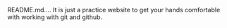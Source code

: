 README.md....
It is just a practice website to get your hands comfortable with working with git and github.
